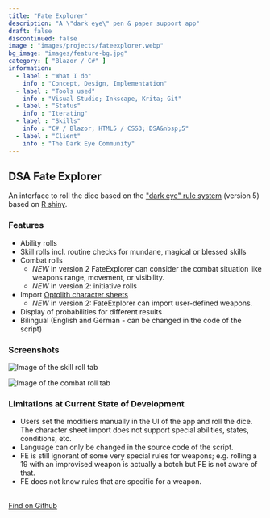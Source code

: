 ```yaml
---
title: "Fate Explorer"
description: "A \"dark eye\" pen & paper support app"
draft: false
discontinued: false
image : "images/projects/fateexplorer.webp"
bg_image: "images/feature-bg.jpg"
category: [ "Blazor / C#" ]
information:
  - label : "What I do"
    info : "Concept, Design, Implementation"
  - label : "Tools used"
    info : "Visual Studio; Inkscape, Krita; Git"
  - label : "Status"
    info : "Iterating"
  - label : "Skills"
    info : "C# / Blazor; HTML5 / CSS3; DSA&nbsp;5"
  - label : "Client"
    info : "The Dark Eye Community"
---
```


## DSA Fate Explorer

An interface to roll the dice based on the ["dark eye" rule system](https://ulisses-regelwiki.de/index.php/home.html) (version 5) based on [R shiny](https://shiny.rstudio.com/).


### Features

* Ability rolls
* Skill rolls incl. routine checks for mundane, magical or blessed skills
* Combat rolls
  * *NEW* in version 2 FateExplorer can consider the combat situation like weapons range, movement, or visibility.
  * *NEW* in version 2: initiative rolls
* Import [Optolith character sheets](https://optolith.app/en/)
  * *NEW* in version 2: FateExplorer can import user-defined weapons.
* Display of probabilities for different results
* Bilingual (English and German - can be changed in the code of the script)


### Screenshots

![Image of the skill roll tab](/images/projects/fe_screenshot_skill.jpg)

![Image of the combat roll tab](/images/projects/fe_screenshot_combat.jpg)



### Limitations at Current State of Development

* Users set the modifiers manually in the UI of the app and roll the dice. The character sheet import does not support special abilities, states, conditions, etc. 
* Language can only be changed in the source code of the script.
* FE is still ignorant of some very special rules for weapons; e.g. rolling a 19 with an improvised weapon is actually a botch but FE is not aware of that.
* FE does not know rules that are specific for a weapon.

<br/>
<a href="https://github.com/SigurdJanson/Fate-Explorer">Find on Github</a>

